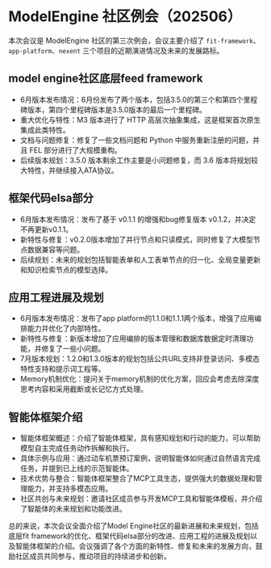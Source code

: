 # ModelEngine 社区例会（202506）

本次会议是 ModelEngine 社区的第三次例会，会议主要介绍了 `fit-framework`、`app-platform`、`nexent` 三个项目的近期演进情况及未来的发展路标。

## model engine社区底层feed framework

- 6月版本发布情况：6月份发布了两个版本，包括3.5.0的第三个和第四个里程碑版本，第四个里程碑版本是3.5.0版本的最后一个里程碑。
- 重大优化与特性：M3 版本进行了 HTTP 高层次抽象集成，这是框架首次原生集成此类特性。
- 文档与问题修复：修复了一些文档问题和 Python 中服务重新注册的问题，并且 FEL 部分进行了大规模重构。
- 后续版本规划：3.5.0 版本剩余工作主要是小问题修复，而 3.6 版本将规划较大特性，并继续接入ATA协议。

## 框架代码elsa部分

- 6月版本发布情况：发布了基于 v0.1.1 的增强和bug修复版本 v0.1.2，并决定不再更新v0.1.1。
- 新特性与修复：v0.2.0版本增加了并行节点和只读模式，同时修复了大模型节点数据兼容等问题。
- 后续规划：未来的规划包括智能表单和人工表单节点的归一化、全局变量更新和知识检索节点的模型选择。

## 应用工程进展及规划

- 6月版本发布情况：发布了app platform的1.1.0和1.1.1两个版本，增强了应用编排能力并优化了内部特性。
- 新特性与修复：新版本增加了应用编排的版本管理和数据库数据定时清理功能，并修复了一些小问题。
- 7月版本规划：1.2.0和1.3.0版本的规划包括公共URL支持非登录访问、多模态特性支持和提示词工程等。
- Memory机制优化：提问关于memory机制的优化方案，回应会考虑去除深度思考内容和采用截断或长记忆方式处理。

## 智能体框架介绍

- 智能体框架概述：介绍了智能体框架，具有感知规划和行动的能力，可以帮助模型自主完成任务动作拆解和执行。
- 具体示例与应用：通过动车机票预订案例，说明智能体如何通过自然语言完成任务，并提到已上线的示范智能体。
- 技术优势与整合：智能体框架整合了MCP工具生态，提供强大的数据处理和管理能力，并支持多模态应用。
- 社区共创与未来规划：邀请社区成员参与开发MCP工具和智能体模板，并介绍了智能体的未来规划和功能改进。

总的来说，本次会议全面介绍了Model Engine社区的最新进展和未来规划，包括底层fit framework的优化、框架代码elsa部分的改进、应用工程的进展及规划以及智能体框架的介绍。会议强调了各个方面的新特性、修复和未来的发展方向，鼓励社区成员共同参与，推动项目的持续进步和创新。
